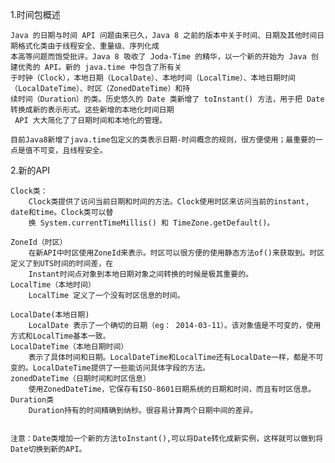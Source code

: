 1.时间包概述

	Java 的日期与时间 API 问题由来已久，Java 8 之前的版本中关于时间、日期及其他时间日期格式化类由于线程安全、重量级、序列化成
	本高等问题而饱受批评。Java 8 吸收了 Joda-Time 的精华，以一个新的开始为 Java 创建优秀的 API。新的 java.time 中包含了所有关
	于时钟（Clock），本地日期（LocalDate）、本地时间（LocalTime）、本地日期时间（LocalDateTime）、时区（ZonedDateTime）和持
	续时间（Duration）的类。历史悠久的 Date 类新增了 toInstant() 方法，用于把 Date 转换成新的表示形式。这些新增的本地化时间日期
	 API 大大简化了了日期时间和本地化的管理。

	目前Java8新增了java.time包定义的类表示日期-时间概念的规则，很方便使用；最重要的一点是值不可变，且线程安全。
2.新的API

	Clock类：
		Clock类提供了访问当前日期和时间的方法。Clock使用时区来访问当前的instant, date和time。Clock类可以替
		换 System.currentTimeMillis() 和 TimeZone.getDefault()。
		
	ZoneId（时区）
		在新API中时区使用ZoneId来表示。时区可以很方便的使用静态方法of()来获取到。时区定义了到UTS时间的时间差，在
		Instant时间点对象到本地日期对象之间转换的时候是极其重要的。
	LocalTime（本地时间）
		LocalTime 定义了一个没有时区信息的时间。
		
	LocalDate(本地日期)
		LocalDate 表示了一个确切的日期（eg： 2014-03-11）。该对象值是不可变的，使用方式和LocalTime基本一致。
	LocalDateTime（本地日期时间）
		表示了具体时间和日期。LocalDateTime和LocalTime还有LocalDate一样，都是不可变的。LocalDateTime提供了一些能访问具体字段的方法。
	zonedDateTime（日期时间和时区信息）
		使用ZonedDateTime，它保存有ISO-8601日期系统的日期和时间，而且有时区信息。
	Duration类
		Duration持有的时间精确到纳秒。很容易计算两个日期中间的差异。
	
	
	注意：Date类增加一个新的方法toInstant(),可以将Date转化成新实例，这样就可以做到将Date切换到新的API。